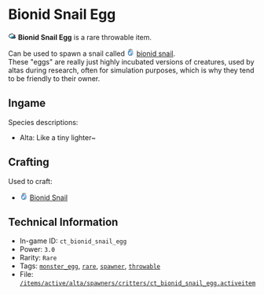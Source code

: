 # Bionid Snail Egg

<img src="https://raw.githubusercontent.com/Ceterai/Enternia/main/items/active/alta/spawners/critters/ct_bionid_snail_egg.png" alt="Bionid Snail Egg icon" loading="lazy" height="16px" width="auto" /> **Bionid Snail Egg** is a rare throwable item.

Can be used to spawn a snail called <img src="https://raw.githubusercontent.com/Ceterai/Enternia/main/objects/alta/special/critters/bionid_snail/icon.png" alt="Bionid Snail icon" loading="lazy" height="16px" width="auto" /> [bionid snail](https://ceterai.github.io/MyEnternia/Wiki/BionidSnail).  
These "eggs" are really just highly incubated versions of creatures, used by altas during research, often for simulation purposes, which is why they tend to be friendly to their owner.

## Ingame

Species descriptions:

- Alta: Like a tiny lighter~

## Crafting

Used to craft:

- <img src="https://raw.githubusercontent.com/Ceterai/Enternia/main/objects/alta/special/critters/bionid_snail/icon.png" alt="Bionid Snail icon" loading="lazy" height="16px" width="auto" /> [Bionid Snail](https://ceterai.github.io/MyEnternia/Wiki/BionidSnail)

## Technical Information

- In-game ID: `ct_bionid_snail_egg`
- Power: `3.0`
- Rarity: `Rare`
- Tags: [`monster_egg`](https://ceterai.github.io/MyEnternia/Wiki/Tags/MonsterEgg), [`rare`](https://ceterai.github.io/MyEnternia/Wiki/Tags/Rare), [`spawner`](https://ceterai.github.io/MyEnternia/Wiki/Tags/Spawner), [`throwable`](https://ceterai.github.io/MyEnternia/Wiki/Tags/Throwable)
- File: [`/items/active/alta/spawners/critters/ct_bionid_snail_egg.activeitem`](https://github.com/Ceterai/Enternia/blob/main/items/active/alta/spawners/critters/ct_bionid_snail_egg.activeitem)
